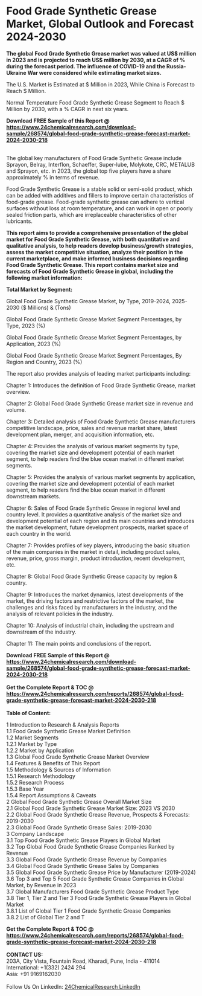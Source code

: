<h1>Food Grade Synthetic Grease Market, Global Outlook and Forecast 2024-2030</h1><p><strong>The global Food Grade Synthetic Grease market was valued at US$ million in 2023 and is projected to reach US$ million by 2030, at a CAGR of % during the forecast period. The influence of COVID-19 and the Russia-Ukraine War were considered while estimating market sizes.</strong></p><p>
The U.S. Market is Estimated at $ Million in 2023, While China is Forecast to Reach $ Million.</p><p>
Normal Temperature Food Grade Synthetic Grease Segment to Reach $ Million by 2030, with a % CAGR in next six years.</p><div><b>Download FREE Sample of this Report @ 
            <a href="https://www.24chemicalresearch.com/download-sample/268574/global-food-grade-synthetic-grease-forecast-market-2024-2030-218">
            https://www.24chemicalresearch.com/download-sample/268574/global-food-grade-synthetic-grease-forecast-market-2024-2030-218</a></b></div><br><p>
The global key manufacturers of Food Grade Synthetic Grease include Sprayon, Belray, Interflon, Schaeffer, Super-lube, Molykote, CRC, METALUB and Sprayon, etc. in 2023, the global top five players have a share approximately % in terms of revenue.</p><p>
Food Grade Synthetic Grease is a stable solid or semi-solid product, which can be added with additives and fillers to improve certain characteristics of food-grade grease. Food-grade synthetic grease can adhere to vertical surfaces without loss at room temperature, and can work in open or poorly sealed friction parts, which are irreplaceable characteristics of other lubricants.</p><p>
<strong>This report aims to provide a comprehensive presentation of the global market for Food Grade Synthetic Grease, with both quantitative and qualitative analysis, to help readers develop business/growth strategies, assess the market competitive situation, analyze their position in the current marketplace, and make informed business decisions regarding Food Grade Synthetic Grease. This report contains market size and forecasts of Food Grade Synthetic Grease in global, including the following market information:</strong></p><p>
</p><p>
<strong>Total Market by Segment:</strong></p><p>
Global Food Grade Synthetic Grease Market, by Type, 2019-2024, 2025-2030 ($ Millions) &amp; (Tons)</p><p>
Global Food Grade Synthetic Grease Market Segment Percentages, by Type, 2023 (%)</p><p>
</p><p>
Global Food Grade Synthetic Grease Market Segment Percentages, by Application, 2023 (%)</p><p>
</p><p>
Global Food Grade Synthetic Grease Market Segment Percentages, By Region and Country, 2023 (%)</p><p>
</p><p>
The report also provides analysis of leading market participants including:</p><p>
</p><p>
</p><p>
Chapter 1: Introduces the definition of Food Grade Synthetic Grease, market overview.</p><p>
Chapter 2: Global Food Grade Synthetic Grease market size in revenue and volume.</p><p>
Chapter 3: Detailed analysis of Food Grade Synthetic Grease manufacturers competitive landscape, price, sales and revenue market share, latest development plan, merger, and acquisition information, etc.</p><p>
Chapter 4: Provides the analysis of various market segments by type, covering the market size and development potential of each market segment, to help readers find the blue ocean market in different market segments.</p><p>
Chapter 5: Provides the analysis of various market segments by application, covering the market size and development potential of each market segment, to help readers find the blue ocean market in different downstream markets.</p><p>
Chapter 6: Sales of Food Grade Synthetic Grease in regional level and country level. It provides a quantitative analysis of the market size and development potential of each region and its main countries and introduces the market development, future development prospects, market space of each country in the world.</p><p>
Chapter 7: Provides profiles of key players, introducing the basic situation of the main companies in the market in detail, including product sales, revenue, price, gross margin, product introduction, recent development, etc.</p><p>
Chapter 8: Global Food Grade Synthetic Grease capacity by region &amp; country.</p><p>
Chapter 9: Introduces the market dynamics, latest developments of the market, the driving factors and restrictive factors of the market, the challenges and risks faced by manufacturers in the industry, and the analysis of relevant policies in the industry.</p><p>
Chapter 10: Analysis of industrial chain, including the upstream and downstream of the industry.</p><p>
Chapter 11: The main points and conclusions of the report.</p><div><b>Download FREE Sample of this Report @ 
            <a href="https://www.24chemicalresearch.com/download-sample/268574/global-food-grade-synthetic-grease-forecast-market-2024-2030-218">
            https://www.24chemicalresearch.com/download-sample/268574/global-food-grade-synthetic-grease-forecast-market-2024-2030-218</a></b></div><br><div><b>Get the Complete Report & TOC @ 
            <a href="https://www.24chemicalresearch.com/reports/268574/global-food-grade-synthetic-grease-forecast-market-2024-2030-218">
            https://www.24chemicalresearch.com/reports/268574/global-food-grade-synthetic-grease-forecast-market-2024-2030-218</a></b></div><br>
            <b>Table of Content:</b><p>1 Introduction to Research & Analysis Reports<br />
    1.1 Food Grade Synthetic Grease Market Definition<br />
    1.2 Market Segments<br />
        1.2.1 Market by Type<br />
        1.2.2 Market by Application<br />
    1.3 Global Food Grade Synthetic Grease Market Overview<br />
    1.4 Features & Benefits of This Report<br />
    1.5 Methodology & Sources of Information<br />
        1.5.1 Research Methodology<br />
        1.5.2 Research Process<br />
        1.5.3 Base Year<br />
        1.5.4 Report Assumptions & Caveats<br />
2 Global Food Grade Synthetic Grease Overall Market Size<br />
    2.1 Global Food Grade Synthetic Grease Market Size: 2023 VS 2030<br />
    2.2 Global Food Grade Synthetic Grease Revenue, Prospects & Forecasts: 2019-2030<br />
    2.3 Global Food Grade Synthetic Grease Sales: 2019-2030<br />
3 Company Landscape<br />
    3.1 Top Food Grade Synthetic Grease Players in Global Market<br />
    3.2 Top Global Food Grade Synthetic Grease Companies Ranked by Revenue<br />
    3.3 Global Food Grade Synthetic Grease Revenue by Companies<br />
    3.4 Global Food Grade Synthetic Grease Sales by Companies<br />
    3.5 Global Food Grade Synthetic Grease Price by Manufacturer (2019-2024)<br />
    3.6 Top 3 and Top 5 Food Grade Synthetic Grease Companies in Global Market, by Revenue in 2023<br />
    3.7 Global Manufacturers Food Grade Synthetic Grease Product Type<br />
    3.8 Tier 1, Tier 2 and Tier 3 Food Grade Synthetic Grease Players in Global Market<br />
        3.8.1 List of Global Tier 1 Food Grade Synthetic Grease Companies<br />
        3.8.2 List of Global Tier 2 and T</p><div><b>Get the Complete Report & TOC @ 
            <a href="https://www.24chemicalresearch.com/reports/268574/global-food-grade-synthetic-grease-forecast-market-2024-2030-218">
            https://www.24chemicalresearch.com/reports/268574/global-food-grade-synthetic-grease-forecast-market-2024-2030-218</a></b></div><br><b>CONTACT US:</b><br>
            203A, City Vista, Fountain Road, Kharadi, Pune, India - 411014<br>
            International: +1(332) 2424 294<br>
            Asia: +91 9169162030 <br><br>
            Follow Us On LinkedIn: <a href="https://www.linkedin.com/company/24chemicalresearch/">24ChemicalResearch LinkedIn</a>